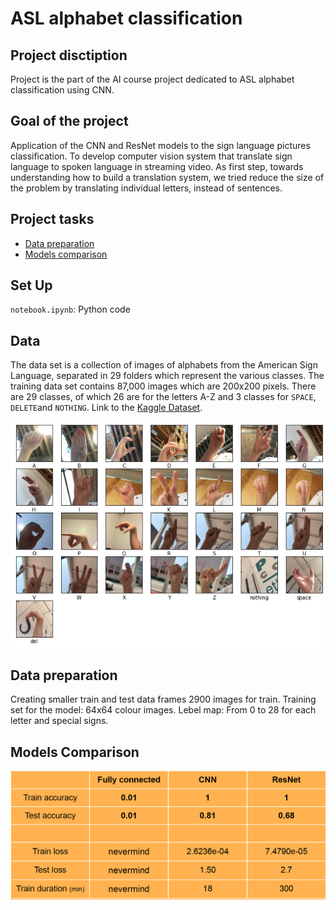 # ASL alphabet classification
## Project disctiption
Project is the part of the AI course project dedicated to ASL alphabet classification using CNN.

## Goal of the project
Application of the CNN and ResNet models to the sign language pictures classification. To develop computer vision system that translate sign language to spoken language in streaming video. As first step, towards understanding how to build a translation system, we tried reduce the size of the problem by translating individual letters, instead of sentences.

## Project tasks
* [Data preparation](#Data-preparation)
* [Models comparison](#Models-comparison)

 ## Set Up 
<code>notebook.ipynb</code>: Python code 
 
 ## Data 
The data set is a collection of images of alphabets from the American Sign Language, separated in 29 folders which represent the various classes. The training data
set contains 87,000 images which are 200x200 pixels. There are 29 classes, of which 26 are for the letters A-Z and 3 classes for <code>SPACE</code>, <code>DELETE</code>and <code>NOTHING</code>. Link to the [Kaggle Dataset](https://www.kaggle.com/grassknoted/asl-alphabet).

![alt text](https://github.com/yuliianikolaenko/asl-alphabet-classification/blob/main/asl.png)

## Data preparation
Creating smaller train and test data frames 2900 images for train. Training set for the model: 64x64 colour images. Lebel map: From 0 to 28 for each
letter and special signs.

## Models Comparison
![image](https://github.com/yuliianikolaenko/asl-alphabet-classification/blob/main/comparison.png)
